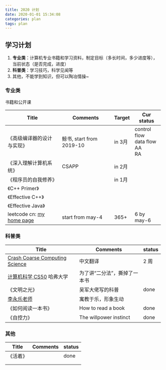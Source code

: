 ```yaml
---
title: 2020 计划
date: 2020-01-01 15:34:08
categories: plan
tags: plan
---
```


## 学习计划

1. **专业类**：计算机专业书籍和学习资料，制定目标（多长时间，多少进度等），当前状态（是否完成，进度）
2. **科普类**：学习技巧，科学见闻等
3. 其他，不能学到知识，但可以陶冶情操~

<!--more-->

### 专业类

书籍和公开课

| Title                                                        | Comments                 | Target | Cur status                                  |
| ------------------------------------------------------------ | ------------------------ | ------ | ------------------------------------------- |
| 《高级编译器的设计与实现》                                   | 鲸书, start from 2019-10 | in 3月 | control flow<br />data flow<br />AA<br />RA |
| 《深入理解计算机系统》                                       | CSAPP                    | in 2月 |                                             |
| 《程序员的自我修养》                                         |                          | in 1月 |                                             |
| 《C++ Primer》                                               |                          |        |                                             |
| 《Effective C++》                                            |                          |        |                                             |
| 《Effective Java》                                           |                          |        |                                             |
| leetcode cn: [my home page](https://leetcode-cn.com/u/liu-hao-b/) | start from may-4         | 365+   | 6 by may-6                                  |

### 科普类

| Title                                                        | Comments                     | status |
| ------------------------------------------------------------ | ---------------------------- | ------ |
| [Crash Coarse Computing Science](https://www.bilibili.com/video/BV1EW411u7th) | 中文翻译                     | 2 周   |
| [计算机科学 CS50](http://open.163.com/newview/movie/courseintro?newurl=%2Fspecial%2Fopencourse%2Fcs50.html) 哈弗大学 | 为了讲“二分法”，撕掉了一本书 |        |
| 《文明之光》                                                 | 吴军大佬写的科普             | done   |
| [李永乐老师](https://space.bilibili.com/9458053)             | 寓教于乐，形象生动           |        |
| 《如何阅读一本书》                                           | How to read a book           | done   |
| 《自控力》                                                   | The willpower instinct       | done   |

### 其他

| Title    | Comments | status |
| -------- | -------- | ------ |
| 《活着》 |          | done   |
|          |          |        |
|          |          |        |

